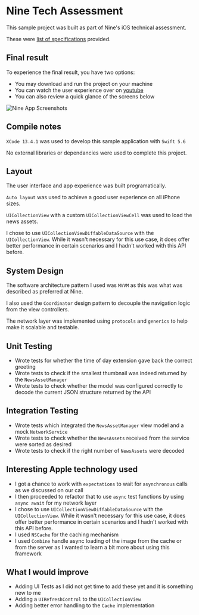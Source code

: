 # Nine Tech Assessment

This sample project was built as part of Nine's iOS technical assessment. 

These were [list of specifications](https://github.com/shawn-frank/nine-news-sample-app-iOS/blob/production/Task%20Description.md) provided.

## Final result

To experience the final result, you have two options:

* You may download and run the project on your machine
* You can watch the user experience over on [youtube](https://youtube.com/shorts/WNuTUOftBoo)
* You can also review a quick glance of the screens below

![Nine App Screenshots](https://user-images.githubusercontent.com/80219691/225538650-675a8afe-3a6f-4a0f-88b5-5ebeb209f79c.png)

## Compile notes

`XCode 13.4.1` was used to develop this sample application with `Swift 5.6`

No external libraries or dependancies were used to complete this project.

## Layout

The user interface and app experience was built programatically. 

`Auto layout` was used to achieve a good user experience on all iPhone sizes.

`UICollectionView` with a custom `UICollectionViewCell` was used to load the news assets.

I chose to use `UICollectionViewDiffableDataSource` with the `UICollectionView`. 
While it wasn't necessary for this use case, it does offer better performance in certain scenarios and I hadn't worked with this API before.

## System Design

The software architecture pattern I used was `MVVM` as this was what was described as preferred at Nine.

I also used the `Coordinator` design pattern to decouple the navigation logic from the view controllers.

The network layer was implemented using `protocols` and `generics` to help make it scalable and testable.

## Unit Testing

* Wrote tests for whether the time of day extension gave back the correct greeting
* Wrote tests to check if the smallest thumbnail was indeed returned by the `NewsAssetManager`
* Wrote tests to check whether the model was configured correctly to decode the current JSON structure returned by the API

## Integration Testing

* Wrote tests which integrated the `NewsAssetManager` view model and a mock `NetworkService`
* Wrote tests to check whether the `NewsAssets` received from the service were sorted as desired
* Wrote tests to check if the right number of `NewsAssets` were decoded

## Interesting Apple technology used
* I got a chance to work with `expectations` to wait for `asynchronous` calls as we discussed on our call
* I then proceeded to refactor that to use `async` test functions by using `async await` for my network layer
* I chose to use `UICollectionViewDiffableDataSource` with the `UICollectionView`. While it wasn't necessary for this use case, it does offer better performance in certain scenarios and I hadn't worked with this API before.
* I used `NSCache` for the caching mechanism
* I used `Combine` handle async loading of the image from the cache or from the server as I wanted to learn a bit more about using this framework

## What I would improve

* Adding UI Tests as I did not get time to add these yet and it is something new to me
* Adding a `UIRefreshControl` to the `UICollectionView`
* Adding better error handling to the `Cache` implementation
